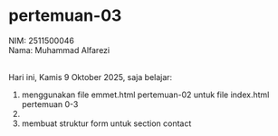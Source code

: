 # pertemuan-03

NIM: 2511500046 <br>
Nama: Muhammad Alfarezi <br><br>

Hari ini, Kamis 9 Oktober 2025, saja belajar:
<ol>
 <li>menggunakan file emmet.html pertemuan-02 untuk file index.html pertemuan 0-3<li>
 <li>membuat struktur form untuk section contact</li>
 </ol>